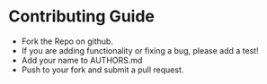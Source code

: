 # Contributing Guide

- Fork the Repo on github.
- If you are adding functionality or fixing a bug, please add a test!
- Add your name to AUTHORS.md
- Push to your fork and submit a pull request.
